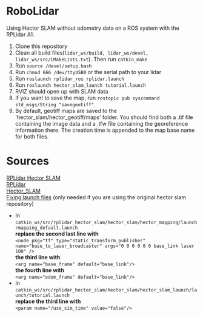 # RoboLidar
Using Hector SLAM without odometry data on a ROS system with the RPLidar A1.

1. Clone this repository
2. Clean all build files(`lidar_ws/build, lidar_ws/devel, lidar_ws/src/CMakeLists.txt`). Then run `catkin_make`
3. Run `source /devel/setup.bash`
4. Run `chmod 666 /dev/ttyUSB0` or the serial path to your lidar
5. Run `roslaunch rplidar_ros rplidar.launch`
6. Run `roslaunch hector_slam_launch tutorial.launch`
7. RVIZ should open up with SLAM data
8. If you want to save the map, run `rostopic pub syscommand std_msgs/String "savegeotiff"`.
9. By default, geotiff maps are saved to the 'hector_slam/hector_geotiff/maps' folder. You should find both a .tif file containing the image data and a .tfw file containing the georeference information there. The creation time is appended to the map base name for both files. 

# Sources
[RPLidar Hector SLAM](https://github.com/NickL77/RPLidar_Hector_SLAM)<br />
[RPLidar](https://github.com/robopeak/rplidar_ros)<br />
[Hector_SLAM](https://github.com/tu-darmstadt-ros-pkg/hector_slam)<br />
[Fixing launch files](https://hackaday.io/project/7284-oscar-omni-service-cooperative-assistant-robot/log/26164-first-foray-into-ros) (only needed if you are using the original hector slam repository)
- In `catkin_ws/src/rplidar_hector_slam/hector_slam/hector_mapping/launch/mapping_default.launch` <br />
__replace the second last line with__ <br />
`<node pkg="tf" type="static_transform_publisher" name="base_to_laser_broadcaster" args="0 0 0 0 0 0 base_link laser 100" />`<br />
__the third line with__<br />
`<arg name="base_frame" default="base_link"/>`<br />
__the fourth line with__<br />
`<arg name="odom_frame" default="base_link"/>`
- In `catkin_ws/src/rplidar_hector_slam/hector_slam/hector_slam_launch/launch/tutorial.launch` <br />
__replace the third line with__<br />
`<param name="/use_sim_time" value="false"/>`
